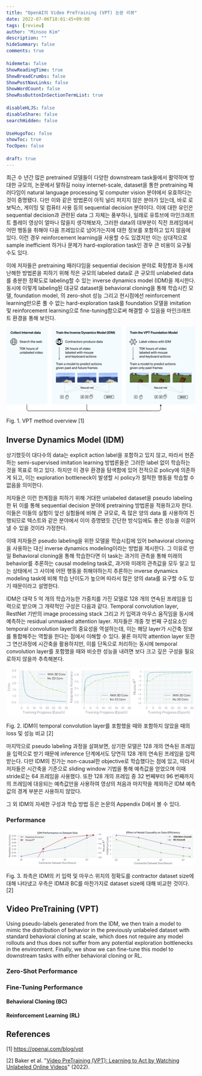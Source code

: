 ```yaml
---
title: "OpenAI의 Video PreTraining (VPT) 논문 리뷰"
date: 2022-07-06T18:01:45+09:00
tags: [review]
author: "Minsoo Kim"
description: ""
hideSummary: false
comments: true

hidemeta: false
ShowReadingTime: true
ShowBreadCrumbs: false
ShowPostNavLinks: false
ShowWordCount: false
ShowRssButtonInSectionTermList: true

disableHLJS: false
disableShare: false
searchHidden: false

UseHugoToc: false
showToc: true
TocOpen: false

draft: true
---
```


최근 수 년간 많은 pretrained 모델들이 다양한 downstream task들에서 활약하며 방대한 규모의, 논문에서 말하길 noisy internet-scale, dataset을 통한 pretraining 패러다임이 natural language processing 및 computer vision 분야에서 유효하다는 것이 증명됐다. 다만 이와 같은 방법론이 아직 널리 퍼지지 않은 분야가 있는데, 바로 로보틱스, 게이밍 및 컴퓨터 사용 등의 sequential decision 분야이다. 이에 대한 유인은 sequential decision과 관련된 data 그 자체는 풍부하나, 일례로 유튜브에 마인크래프트 플레이 영상이 얼마나 많을지 생각해보자, 그러한 data의 대부분이 직전 프레임에서 어떤 행동을 취해야 다음 프레임으로 넘어가는지에 대한 정보를 포함하고 있지 않음에 있다. 이런 경우 reinforcement learning을 사용할 수도 있겠지만 이는 상대적으로 sample inefficient 하거나 문제가 hard-exploration task인 경우 큰 비용이 요구될 수도 있다.

이에 저자들은 pretraining 패러다임을 sequential decision 분야로 확장함과 동시에 난해한 방법론을 피하기 위해 작은 규모의 labeled data로 큰 규모의 unlabeled data를 충분한 정확도로 labeling할 수 있는 inverse dynamics model (IDM)을 제시한다. 동시에 이렇게 labeling된 대규모 dataset을 behavioral cloning을 통해 학습시킨 모델, foundation model, 의 zero-shot 성능 그리고 현시점에선 reinforcement learning만으론 풀 수 없는 hard-exploration task를 foundation 모델을 imitation 및 reinforcement learning으로 fine-tuning함으로써 해결할 수 있음을 마인크래프트 환경을 통해 보인다.



![overview](overview.svg)

Fig. 1. VPT method overview [1]



## Inverse Dynamics Model (IDM)

상기했듯이 대다수의 data는 explicit action label을 포함하고 있지 않고, 따라서 현존하는 semi-supervised imitation learning 방법론들은 그러한 label 없이 학습하는 것을 목표로 하고 있다. 하지만 이 경우 환경을 탐색함에 있어 전적으로 policy에 의존하게 되고, 이는 exploration bottleneck이 발생할 시 policy가 절적한 행동을 학습할 수 없음을 의미한다.

저자들은 이런 한계점을 피하기 위해 거대한 unlabeled dataset을 pseudo labeling한 뒤 이를 통해 sequential decision 분야에 pretraining 방법론을 적용하고자 한다. 이들은 이들의 실험이 앞선 실험들에 비해 큰 규모로, 즉 많은 양의 data 를 사용하여 진행되므로 텍스트와 같은 분야에서 이미 증명됐듯 간단한 방식임에도 좋은 성능을 이끌어낼 수 있을 것이라 가정한다.

이때 저자들은 pseudo labeling을 위한 모델을 학습시킴에 있어 behavioral cloning을 사용하는 대신 inverse dynamics modeling이라는 방법을 제시한다. 그 이유로 만일 Behavioral cloning을 통해 학습한다면 이 task는 과거의 관측을 통해 미래의 behavior를 추론하는 causal modeling task로, 과거와 미래의 관측값을 모두 알고 있는 상태에서 그 사이에 어떤 행동을 취해야하는지 추론하는 inverse dynamics modeling task에 비해 학습 난이도가 높으며 따라서 많은 양의 data를 요구할 수도 있기 때문이라고 설명한다.

IDM은 대략 5 억 개의 학습가능한 가중치를 가진 모델로 128 개의 연속된 프레임을 입력으로 받으며 그 개략적인 구성은 다음과 같다. Temporal convolution layer, RestNet 기반의 image processing stack 그리고 키 입력과 마우스 움직임을 동시에 예측하는 residual unmasked attention layer. 저자들은 개중 첫 번째 구성요소인 temporal convolution layer의 중요성을 역설하는데, 이는 해당 layer가 시간축 정보를 통합해주는 역할을 한다는 점에서 이해할 수 있다. 물론 마지막 attention layer 또한 그 연산과정에 시간축을 활용하지만, 이를 단독으로 처리하는 동시에 temporal convolution layer를 포함했을 때와 비슷한 성능을 내려면 보다 크고 깊은 구성을 필요로하지 않을까 추측해본다.



![idm effect of 3d conv](idm_effect_of_3d_conv.png)

Fig. 2. IDM이 temporal convolution layer를 포함했을 때와 포함하지 않았을 때의 loss 및 성능 비교 [2]



마지막으로 pseudo labeling 과정을 살펴보면, 상기한 모델은 128 개의 연속된 프레임을 입력으로 받기 때문에 inference 단계에서도 당연히 128 개의 연속된 프레임을 입력 받는다. 다만 IDM의 진가는 non-causal한 objective로 학습했다는 점에 있고, 따라서 저자들은 시간축을 기준으로 sliding window 기법을 통해 예측값을 얻었으며 이때 stride로는 64 프레임을 사용했다. 또한 128 개의 프레임 중 32 번째부터 96 번째까지의 프레임에 대응되는 예측값만을 사용하여 영상의 처음과 마지막을 제외하곤 IDM 예측값의 경계 부분은 사용하지 않았다.



그 외 IDM의 자세한 구성과 학습 방법 등은 논문의 Appendix D에서 볼 수 있다.



### Performance

![idm performance](idm_performance.png)

Fig. 3. 좌측은 IDM의 키 입력 및 마우스 위치의 정확도를 contractor dataset size에 대해 나타냈고 우측은 IDM과 BC를 마찬가지로 dataset size에 대해 비교한 것이다. [2]



## Video PreTraining (VPT)





Using pseudo-labels generated from the IDM, we then train a model to mimic the distribution of behavior in the previously unlabeled dataset with standard behavioral cloning at scale, which does not require any model rollouts and thus does not suffer from any potential exploration bottlenecks in the environment. Finally, we show we can fine-tune this model to downstream tasks with either behavioral cloning or RL.



### Zero-Shot Performance



### Fine-Tuning Performance



#### Behavioral Cloning (BC)



#### Reinforcement Learning (RL)



## References

[1] https://openai.com/blog/vpt

[2] Baker et al. "[Video PreTraining (VPT): Learning to Act by Watching Unlabeled Online Videos](https://arxiv.org/abs/2206.11795)" (2022).
